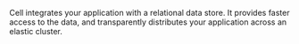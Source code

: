 Cell integrates your application with a relational data store. It provides faster access to the data, and transparently distributes your application across an elastic cluster.